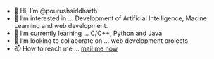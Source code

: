 - 👋 Hi, I’m @pourushsiddharth
- 👀 I’m interested in ... Development of Artificial Intelligence, Macine Learning and web development.
- 🌱 I’m currently learning ... C/C++, Python and Java
- 💞️ I’m looking to collaborate on ... web development projects
- 📫 How to reach me ... <a href="mailto:pourushsiddharth@gmail.com">mail me now</a>

<!---
pourushsiddharth/pourushsiddharth is a ✨ special ✨ repository because its `README.md` (this file) appears on your GitHub profile.
You can click the Preview link to take a look at your changes.
--->
